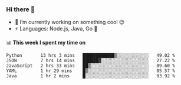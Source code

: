 ### Hi there 👋

<!--
**nodejh/nodejh** is a ✨ _special_ ✨ repository because its `README.md` (this file) appears on your GitHub profile.

Here are some ideas to get you started:

- 🔭 I’m currently working on ...
- 🌱 I’m currently learning ...
- 👯 I’m looking to collaborate on ...
- 🤔 I’m looking for help with ...
- 💬 Ask me about ...
- 📫 How to reach me: ...
- 😄 Pronouns: ...
- ⚡ Fun fact: ...
-->

- 🔭 I’m currently working on something cool :wink:
- ⚡ Languages: Node.js, Java, Go :thought_balloon:

📊 **This week I spent my time on**

<!--START_SECTION:waka-->
```text
Python       13 hrs 3 mins   ████████████▒░░░░░░░░░░░░   49.02 % 
JSON         7 hrs 14 mins   ██████▓░░░░░░░░░░░░░░░░░░   27.22 % 
JavaScript   2 hrs 33 mins   ██▒░░░░░░░░░░░░░░░░░░░░░░   09.60 % 
YAML         1 hr 29 mins    █▒░░░░░░░░░░░░░░░░░░░░░░░   05.57 % 
Java         1 hr 2 mins     █░░░░░░░░░░░░░░░░░░░░░░░░   03.92 % 
```
<!--END_SECTION:waka-->


<!--
:traffic_light: **Visitors**

![visitors](https://visitor-badge.glitch.me/badge?page_id=nodejh.nodejh)
-->
